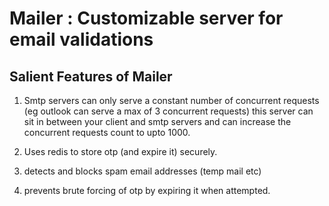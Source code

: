 # Mailer : Customizable server for email validations

## Salient Features of Mailer
1. Smtp servers can only serve a constant number of concurrent requests (eg outlook can serve a max of 3 concurrent requests) this server can sit in between your client and smtp servers and can increase the concurrent requests count to upto 1000.

1. Uses redis to store otp (and expire it) securely.

1. detects and blocks spam email addresses (temp mail etc)

1. prevents brute forcing of otp by expiring it when attempted.
